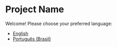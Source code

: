 # Project Name

Welcome! Please choose your preferred language:

- [English](README.en.md)
- [Português (Brasil)](README.pt-br.md)